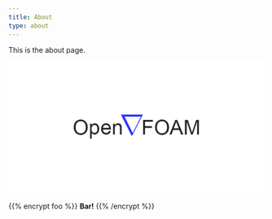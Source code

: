 ```yaml
---
title: About
type: about
---
```


This is the about page.




![](/images/openfoam.png)



{{% encrypt foo %}}
**Bar!**
{{% /encrypt %}}


